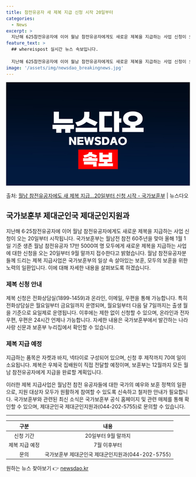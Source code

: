 ```yaml
---
title: 참전유공자 새 제복 지급 신청 시작 20일부터
categories:
  - News
excerpt: >
  지난해 625참전유공자에 이어 월남 참전유공자에게도 새로운 제복을 지급하는 사업 신청이 오는 20일부터 시작…
feature_text: >
  ## whereispost 실시간 뉴스 속보입니다.

  지난해 625참전유공자에 이어 월남 참전유공자에게도 새로운 제복을 지급하는 사업 신청이 오는 20일부터 시작…
image: '/assets/img/newsdao_breakingnews.jpg'
---
```


![뉴스다오 속보](/assets/img/newsdao_breakingnews.jpg)

<p>출처: <a href="https://newsdao.kr/3736" rel="dofollow">월남 참전유공자에도 새 제복 지급…20일부터 신청 시작 - 국가보훈부</a> | 뉴스다오</p>

<h2 data-ke-size="size26">국가보훈부 제대군인국 제대군인지원과</h2>

<p data-ke-size="size16">지난해 6·25참전유공자에 이어 월남 참전유공자에게도 새로운 제복을 지급하는 사업 신청이 오는 20일부터 시작됩니다. 국가보훈부는 월남전 참전 60주년을 맞아 올해 1월 1일 기준 생존 월남 참전유공자 17만 5000여 명 모두에게 새로운 제복을 지급하는 사업에 대한 신청을 오는 20일부터 9월 말까지 접수한다고 밝혔습니다. 월남 참전유공자분들께 드리는 제복 지급사업은 국가보훈부의 일상 속 살아있는 보훈, 모두의 보훈을 위한 노력의 일환입니다. 이에 대해 자세한 내용을 살펴보도록 하겠습니다.</p>

<h3><b>제복 신청 안내</b></h3>

<p data-ke-size="size16">제복 신청은 전화상담실(1899-1459)과 온라인, 이메일, 우편을 통해 가능합니다. 특히 전화상담실은 월요일부터 금요일까지 운영되며, 월요일부터 다음 달 7일까지는 출생 월을 기준으로 요일제로 운영됩니다. 이후에는 제한 없이 신청할 수 있으며, 온라인과 전자우편, 우편은 24시간 언제나 가능합니다. 자세한 내용은 국가보훈부에서 발간하는 나라사랑 신문과 보훈부 누리집에서 확인할 수 있습니다.</p>

<h3><b>제복 지급 예정</b></h3>

<p data-ke-size="size16">지급하는 품목은 자켓과 바지, 넥타이로 구성되어 있으며, 신청 후 제작까지 70여 일이 소요됩니다. 제복은 우체국 집배원이 직접 전달할 예정이며, 보훈부는 12월까지 모든 월남 참전유공자에게 지급을 완료할 계획입니다.</p>

<p data-ke-size="size16">이러한 제복 지급사업은 월남전 참전 유공자들에 대한 국가의 예우와 보훈 정책의 일환으로, 지원 대상자 모두가 원활하게 참여할 수 있도록 신속하고 철저한 안내가 필요합니다. 국가보훈부와 관련된 최신 소식은 국가보훈부 공식 홈페이지 및 관련 매체를 통해 확인할 수 있으며, 제대군인국 제대군인지원과(044-202-5755)로 문의할 수 있습니다.</p>

<hr>

<table>
  <thead>
    <tr>
      <th style="text-align: center;">구분</th>
      <th style="text-align: center;">내용</th>
    </tr>
  </thead>
  <tbody>
    <tr>
      <td style="text-align: center;">신청 기간</td>
      <td style="text-align: center;">20일부터 9월 말까지</td>
    </tr>
    <tr>
      <td style="text-align: center;">제복 지급 예정</td>
      <td style="text-align: center;">7월 이후부터</td>
    </tr>
    <tr>
      <td style="text-align: center;">문의</td>
      <td style="text-align: center;">국가보훈부 제대군인국 제대군인지원과(044-202-5755)</td>
    </tr>
  </tbody>
</table>
 

원하는 뉴스 찾아보기 👉 <a href="https://newsdao.kr" rel="dofollow">newsdao.kr</a>


